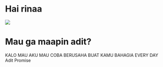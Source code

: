 <html>
    <body>
        <h1>Hai rinaa</h1>
        <img src="https://media1.giphy.com/media/a9QBC2aru310k/giphy.gif?cid=790b7611533f054e8ed4a6db457afc4597adb3b40abf1d8b&rid=giphy.gif&ct=g">
        <h1>Mau ga maapin adit?</h1>
        
 KALO MAU AKU MAU COBA BERUSAHA BUAT KAMU BAHAGIA  EVERY DAY
 Adit Promise
